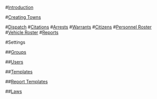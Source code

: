 #[Introduction](intro.md)

#[Creating Towns](createtown.md)

#[Dispatch](dispatch.md)
#[Citations](citations.md)
#[Arrests](arrest.md)
#[Warrants](warrants.md)
#[Citizens](citizens.md)
#[Personnel Roster](proster.md)
#[Vehicle Roster](vroster.md)
#[Reports](reports.md)

#Settings

##[Groups](groups.md)

##[Users](users.md)

##[Templates](templates.md)

##[Report Templates](reportbuilder.md)

##[Laws](laws.md)